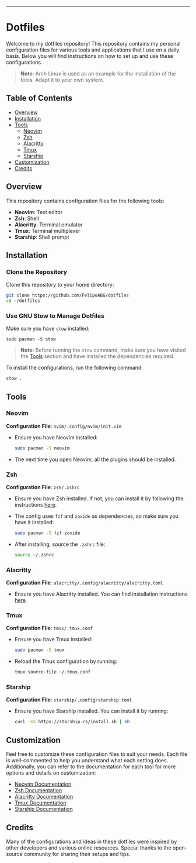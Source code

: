 ---

# Dotfiles

Welcome to my dotfiles repository! This repository contains my personal configuration files for various tools and applications that I use on a daily basis. Below you will find instructions on how to set up and use these configurations.

> **Note**: Arch Linux is used as an example for the installation of the tools. Adapt it to your own system.

## Table of Contents

- [Overview](#overview)
- [Installation](#installation)
- [Tools](#tools)
  - [Neovim](#neovim)
  - [Zsh](#zsh)
  - [Alacritty](#alacritty)
  - [Tmux](#tmux)
  - [Starship](#starship)
- [Customization](#customization)
- [Credits](#credits)

## Overview

This repository contains configuration files for the following tools:

- **Neovim**: Text editor
- **Zsh**: Shell
- **Alacritty**: Terminal emulator
- **Tmux**: Terminal multiplexer
- **Starship**: Shell prompt

## Installation

### Clone the Repository



Clone this repository to your home directory:

```sh
git clone https://github.com/FelipeABG/dotfiles
cd ~/dotfiles
```

### Use GNU Stow to Manage Dotfiles

Make sure you have `stow` installed:
```
sudo pacman -S stow
```

> **Note**: Before running the `stow` command, make sure you have visited the [Tools](#tools) section and have installed the dependencies required.

To install the configurations, run the following command:

```sh
stow .
```

## Tools

### Neovim

**Configuration File**: `nvim/.config/nvim/init.vim`

- Ensure you have Neovim installed:
  ```sh
  sudo pacman -S neovim
  ```
- The next time you open Neovim, all the plugins should be installed.

### Zsh

**Configuration File**: `zsh/.zshrc`

- Ensure you have Zsh installed. If not, you can install it by following the instructions [here](https://github.com/ohmyzsh/ohmyzsh/wiki/Installing-ZSH).
  
- The config uses `fzf` and `zoxide` as dependencies, so make sure you have it installed: 
  ```sh
  sudo pacman -S fzf zoxide
  ```
  
- After installing, source the `.zshrc` file:
  ```sh
  source ~/.zshrc
  ```

### Alacritty

**Configuration File**: `alacritty/.config/alacritty/alacritty.toml`

- Ensure you have Alacritty installed. You can find installation instructions [here](https://github.com/alacritty/alacritty).

### Tmux

**Configuration File**: `tmux/.tmux.conf`

- Ensure you have Tmux installed:
  ```sh
  sudo pacman -S tmux
  ```
  
- Reload the Tmux configuration by running:
  ```sh
  tmux source-file ~/.tmux.conf
  ```

### Starship

**Configuration File**: `starship/.config/starship.toml`

- Ensure you have Starship installed. You can install it by running:
  ```sh
  curl -sS https://starship.rs/install.sh | sh
  ```

## Customization

Feel free to customize these configuration files to suit your needs. Each file is well-commented to help you understand what each setting does. Additionally, you can refer to the documentation for each tool for more options and details on customization:

- [Neovim Documentation](https://neovim.io/doc/)
- [Zsh Documentation](https://zsh.sourceforge.io/Doc/)
- [Alacritty Documentation](https://github.com/alacritty/alacritty/blob/master/README.md)
- [Tmux Documentation](https://github.com/tmux/tmux/wiki)
- [Starship Documentation](https://starship.rs/)

## Credits

Many of the configurations and ideas in these dotfiles were inspired by other developers and various online resources. Special thanks to the open-source community for sharing their setups and tips.

